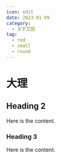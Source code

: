 ```yaml
---
icon: edit
date: 2023-01-09
category:
  - 关于艾因
tag:
  - red
  - small
  - round
---
```


# 大理

## Heading 2

Here is the content.

### Heading 3

Here is the content.
